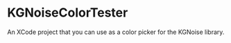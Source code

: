 KGNoiseColorTester
==================

An XCode project that you can use as a color picker for the KGNoise library. 